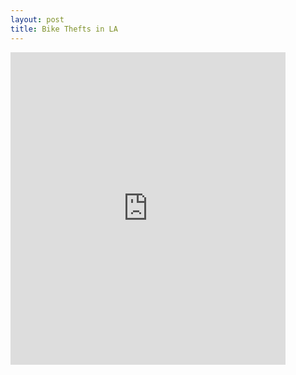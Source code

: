 ```yaml
---
layout: post
title: Bike Thefts in LA
---
```

<iframe src="https://jclark.shinyapps.io/bike3/" style="border: none; width: 440px; height: 500px"></iframe>
